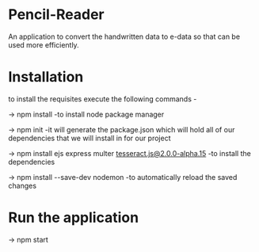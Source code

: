 # Pencil-Reader
An application to convert the handwritten data to e-data so that can be used more efficiently.

# Installation
to install the requisites execute the following commands -

-> npm install 
-to install node package manager

-> npm init 
-it will generate the package.json which will hold all of our dependencies that we will install in for our project

-> npm install ejs express multer tesseract.js@2.0.0-alpha.15
-to install the dependencies

-> npm install --save-dev nodemon
-to automatically reload the saved changes

# Run the application
-> npm start